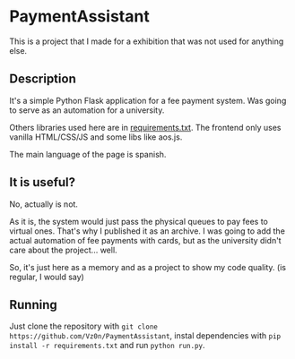 # PaymentAssistant

This is a project that I made for a exhibition that was not used for anything else.

## Description 

It's a simple Python Flask application for a fee payment system. Was going to serve as an automation for a university.

Others libraries used here are in [requirements.txt](/requirements.txt). The frontend only uses vanilla HTML/CSS/JS and some libs like aos.js.

The main language of the page is spanish.

## It is useful?

No, actually is not.

As it is, the system would just pass the physical queues to pay fees to virtual ones. That's why I published it as an archive. I was going to add the actual automation of fee payments with cards, but as the university didn't care about the project... well.

So, it's just here as a memory and as a project to show my code quality. (is regular, I would say)

## Running

Just clone the repository with `git clone https://github.com/Vz0n/PaymentAssistant`, instal dependencies with `pip install -r requirements.txt` and run `python run.py`.
